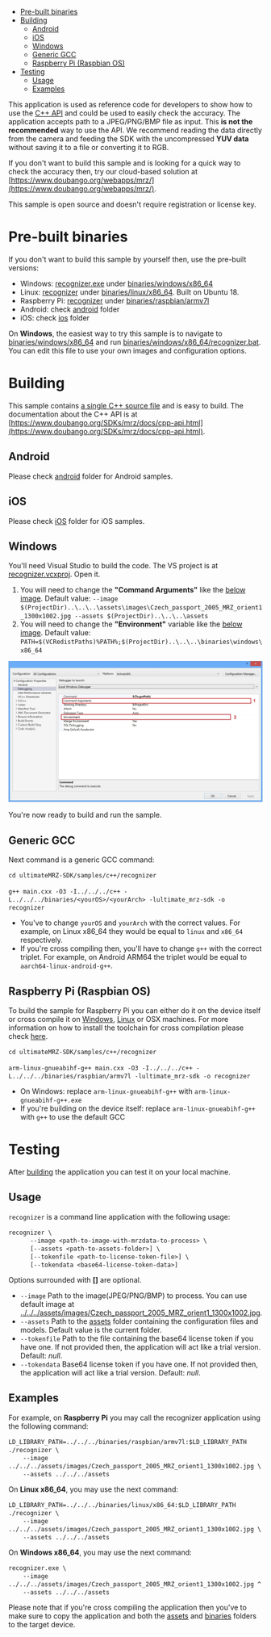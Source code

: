 - [Pre-built binaries](#prebuilt)
- [Building](#building)
  - [Android](#building-android)
  - [iOS](#building-ios)
  - [Windows](#building-windows)
  - [Generic GCC](#building-generic-gcc)
  - [Raspberry Pi (Raspbian OS)](#building-rpi)
- [Testing](#testing)
  - [Usage](#testing-usage)
  - [Examples](#testing-examples)


This application is used as reference code for developers to show how to use the [C++ API](https://www.doubango.org/SDKs/mrz/docs/cpp-api.html) and could
be used to easily check the accuracy. The application accepts path to a JPEG/PNG/BMP file as input. This **is not the recommended** way to use the API. We recommend reading the data directly from the camera and feeding the SDK with the uncompressed **YUV data** without saving it to a file or converting it to RGB.

If you don't want to build this sample and is looking for a quick way to check the accuracy then, try
our cloud-based solution at [https://www.doubango.org/webapps/mrz/](https://www.doubango.org/webapps/mrz/).

This sample is open source and doesn't require registration or license key.

<a name="prebuilt"></a>
# Pre-built binaries #

If you don't want to build this sample by yourself then, use the pre-built versions:
 - Windows: [recognizer.exe](../../../binaries/windows/x86_64/recognizer.exe) under [binaries/windows/x86_64](../../../binaries/windows/x86_64)
 - Linux: [recognizer](../../../binaries/linux/x86_64/recognizer) under [binaries/linux/x86_64](../../../binaries/linux/x86_64). Built on Ubuntu 18.
 - Raspberry Pi: [recognizer](../../../binaries/raspbian/armv7l/recognizer) under [binaries/raspbian/armv7l](../../../binaries/raspbian/armv7l)
 - Android: check [android](../../android) folder
 - iOS: check [ios](../../ios) folder
 
On **Windows**, the easiest way to try this sample is to navigate to [binaries/windows/x86_64](../../../binaries/windows/x86_64/) and run [binaries/windows/x86_64/recognizer.bat](../../../binaries/windows/x86_64/recognizer.bat). You can edit this file to use your own images and configuration options.

<a name="building"></a>
# Building #

This sample contains [a single C++ source file](main.cxx) and is easy to build. The documentation about the C++ API is at [https://www.doubango.org/SDKs/mrz/docs/cpp-api.html](https://www.doubango.org/SDKs/mrz/docs/cpp-api.html).

<a name="building-android"></a>
## Android ##
Please check [android](../../android) folder for Android samples.

<a name="building-ios"></a>
## iOS ##
Please check [iOS](../../ios) folder for iOS samples.

<a name="building-windows"></a>
## Windows ##
You'll need Visual Studio to build the code. The VS project is at [recognizer.vcxproj](recognizer.vcxproj). Open it.
 1. You will need to change the **"Command Arguments"** like the [below image](../../../VC++_config.jpg). Default value: `--image $(ProjectDir)..\..\..\assets\images\Czech_passport_2005_MRZ_orient1_1300x1002.jpg --assets $(ProjectDir)..\..\..\assets`
 2. You will need to change the **"Environment"** variable like the [below image](../../../VC++_config.jpg). Default value: `PATH=$(VCRedistPaths)%PATH%;$(ProjectDir)..\..\..\binaries\windows\x86_64`
 
![VC++ config](../../../VCpp_config.jpg)
 
You're now ready to build and run the sample.

<a name="building-generic-gcc"></a>
## Generic GCC ##
Next command is a generic GCC command:
```
cd ultimateMRZ-SDK/samples/c++/recognizer

g++ main.cxx -O3 -I../../../c++ -L../../../binaries/<yourOS>/<yourArch> -lultimate_mrz-sdk -o recognizer
```
- You've to change `yourOS` and  `yourArch` with the correct values. For example, on Linux x86_64 they would be equal to `linux` and `x86_64` respectively.
- If you're cross compiling then, you'll have to change `g++` with the correct triplet. For example, on Android ARM64 the triplet would be equal to `aarch64-linux-android-g++`.

<a name="building-rpi"></a>
## Raspberry Pi (Raspbian OS) ##

To build the sample for Raspberry Pi you can either do it on the device itself or cross compile it on [Windows](#cross-compilation-rpi-install-windows), [Linux](#cross-compilation-rpi-install-ubunt) or OSX machines. 
For more information on how to install the toolchain for cross compilation please check [here](../README.md#cross-compilation-rpi).

```
cd ultimateMRZ-SDK/samples/c++/recognizer

arm-linux-gnueabihf-g++ main.cxx -O3 -I../../../c++ -L../../../binaries/raspbian/armv7l -lultimate_mrz-sdk -o recognizer
```
- On Windows: replace `arm-linux-gnueabihf-g++` with `arm-linux-gnueabihf-g++.exe`
- If you're building on the device itself: replace `arm-linux-gnueabihf-g++` with `g++` to use the default GCC

<a name="testing"></a>
# Testing #
After [building](#building) the application you can test it on your local machine.

<a name="testing-usage"></a>
## Usage ##

`recognizer` is a command line application with the following usage:
```
recognizer \
      --image <path-to-image-with-mrzdata-to-process> \
      [--assets <path-to-assets-folder>] \
      [--tokenfile <path-to-license-token-file>] \
      [--tokendata <base64-license-token-data>]
```
Options surrounded with **[]** are optional.
- `--image` Path to the image(JPEG/PNG/BMP) to process. You can use default image at [../../../assets/images/Czech_passport_2005_MRZ_orient1_1300x1002.jpg](../../../assets/images/Czech_passport_2005_MRZ_orient1_1300x1002.jpg).
- `--assets` Path to the [assets](../../../assets) folder containing the configuration files and models. Default value is the current folder.
- `--tokenfile` Path to the file containing the base64 license token if you have one. If not provided then, the application will act like a trial version. Default: *null*.
- `--tokendata` Base64 license token if you have one. If not provided then, the application will act like a trial version. Default: *null*.

<a name="testing-examples"></a>
## Examples ##

For example, on **Raspberry Pi** you may call the recognizer application using the following command:
```
LD_LIBRARY_PATH=../../../binaries/raspbian/armv7l:$LD_LIBRARY_PATH ./recognizer \
    --image ../../../assets/images/Czech_passport_2005_MRZ_orient1_1300x1002.jpg \
    --assets ../../../assets
```
On **Linux x86_64**, you may use the next command:
```
LD_LIBRARY_PATH=../../../binaries/linux/x86_64:$LD_LIBRARY_PATH ./recognizer \
    --image ../../../assets/images/Czech_passport_2005_MRZ_orient1_1300x1002.jpg \
    --assets ../../../assets
```
On **Windows x86_64**, you may use the next command:
```
recognizer.exe \
    --image ../../../assets/images/Czech_passport_2005_MRZ_orient1_1300x1002.jpg ^
    --assets ../../../assets
```

Please note that if you're cross compiling the application then you've to make sure to copy the application and both the [assets](../../../assets) and [binaries](../../../binaries) folders to the target device.


